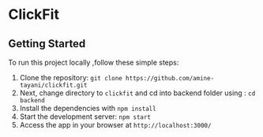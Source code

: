 # ClickFit

## Getting Started

To run this project locally ,follow these simple steps:

1. Clone the repository: `git clone https://github.com/amine-tayani/clickfit.git`
2. Next, change directory to `clickfit` and cd into backend folder using : `cd backend`
3. Install the dependencies with `npm install`
4. Start the development server: `npm start`
5. Access the app in your browser at `http://localhost:3000/`
